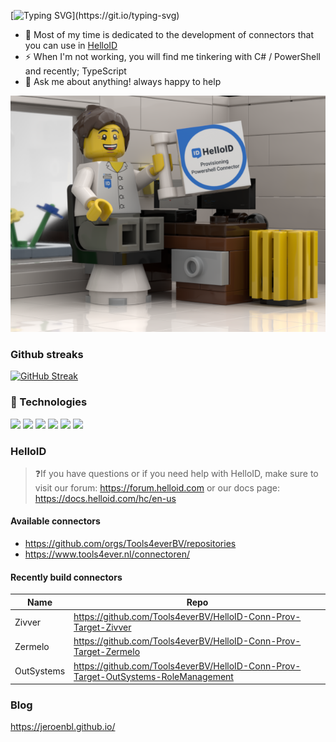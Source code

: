 [![Typing SVG](https://readme-typing-svg.demolab.com?font=Fira+Code&size=14&duration=4000&pause=1000&width=435&lines=Hi+there+%F0%9F%91%8B;My+name+is+Jeroen.;I+work+on+the+connector+team+at+Tools4ever.)](https://git.io/typing-svg)

- 🔭 Most of my time is dedicated to the development of connectors that you can use in [HelloID](https://www.tools4ever.com/software/helloid-idaas-cloud-single-sign-on/) 
- ⚡ When I'm not working, you will find me tinkering with C# / PowerShell and recently; TypeScript
- 💬 Ask me about anything! always happy to help

![dev](./j.png)

### Github streaks

[![GitHub Streak](https://streak-stats.demolab.com?user=jeroenbl&theme=synthwave&date_format=M%20j%5B%2C%20Y%5D)](https://git.io/streak-stats)

### 🧰 Technologies

![](https://img.shields.io/badge/-PowerShell-blue.svg) ![](https://img.shields.io/badge/C%23-239120?style=flat&logo=c-sharp&logoColor=white&color=2bbc8a) ![](https://img.shields.io/badge/TypeScript-007ACC?style=flat&logo=typescript&logoColor=white) ![](https://img.shields.io/badge/Markdown-000000?style=flat&logo=markdown&logoColor=white) ![](https://img.shields.io/badge/Windows-0078D6?style=flat&logo=windows&logoColor=white) ![](https://img.shields.io/badge/Ubuntu-E95420?style=flat&logo=ubuntu&logoColor=white)

### HelloID

>❓If you have questions or if you need help with HelloID, make sure to visit our forum: https://forum.helloid.com or our docs page: https://docs.helloid.com/hc/en-us

#### Available connectors

- https://github.com/orgs/Tools4everBV/repositories
- https://www.tools4ever.nl/connectoren/

#### Recently build connectors

|Name|Repo|
--|--|
Zivver | https://github.com/Tools4everBV/HelloID-Conn-Prov-Target-Zivver |
Zermelo | https://github.com/Tools4everBV/HelloID-Conn-Prov-Target-Zermelo |
OutSystems | https://github.com/Tools4everBV/HelloID-Conn-Prov-Target-OutSystems-RoleManagement

### Blog

https://jeroenbl.github.io/

<!--
**mufana/mufana** is a ✨ _special_ ✨ repository because its `README.md` (this file) appears on your GitHub profile.
Here are some ideas to get you started:

- 🔭 I’m currently working on ...
- 🌱 I’m currently learning ...
- 👯 I’m looking to collaborate on ...
- 🤔 I’m looking for help with ...
- 💬 Ask me about ...
- 📫 How to reach me: ...
- 😄 Pronouns: ...
- ⚡ Fun fact: ...
-->
